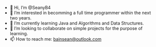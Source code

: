 - 👋 Hi, I’m @SeanyB4
- 👀 I’m interested in becomming a full time programmer within the next two years.
- 🌱 I’m currently learning Java and Algorithms and Data Structures.
- 💞️ I’m looking to collaborate on simple projects for the purpose of learning.
- 📫 How to reach me: bainsean@outlook.com

<!---
SeanyB4/SeanyB4 is a ✨ special ✨ repository because its `README.md` (this file) appears on your GitHub profile.
You can click the Preview link to take a look at your changes.
--->
